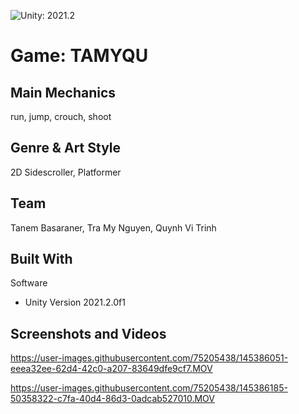 ![Unity: 2021.2](https://img.shields.io/badge/unity-2021.2-ff6964)

# Game: TAMYQU

## Main Mechanics 
run, jump, crouch, shoot

## Genre & Art Style
2D Sidescroller, Platformer

## Team
Tanem Basaraner, Tra My Nguyen, Quynh Vi Trinh

## Built With
Software
* Unity Version 2021.2.0f1

## Screenshots and Videos

https://user-images.githubusercontent.com/75205438/145386051-eeea32ee-62d4-42c0-a207-83649dfe9cf7.MOV



https://user-images.githubusercontent.com/75205438/145386185-50358322-c7fa-40d4-86d3-0adcab527010.MOV
